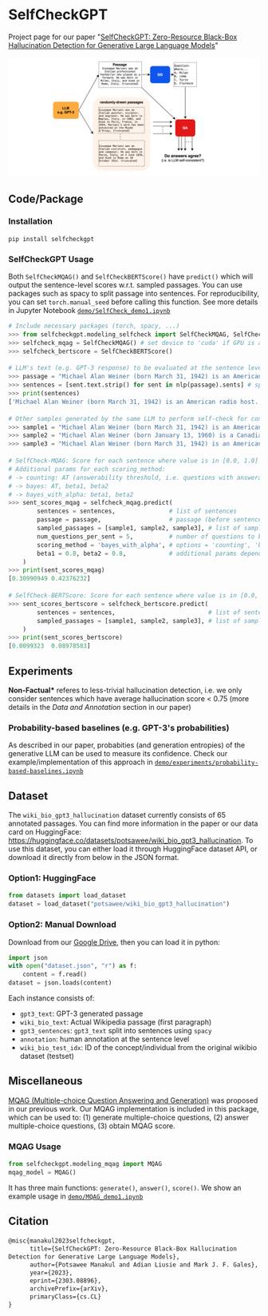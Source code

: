 SelfCheckGPT
=====================================================
Project page for our paper "[SelfCheckGPT: Zero-Resource Black-Box Hallucination Detection for Generative Large Language Models](https://arxiv.org/abs/2303.08896)"

![](demo/diagram.drawio.png)

## Code/Package

### Installation

    pip install selfcheckgpt

### SelfCheckGPT Usage

Both `SelfCheckMQAG()` and `SelfCheckBERTScore()` have `predict()` which will output the sentence-level scores w.r.t. sampled passages. You can use packages such as spacy to split passage into sentences. For reproducibility, you can set `torch.manual_seed` before calling this function. See more details in Jupyter Notebook [```demo/SelfCheck_demo1.ipynb```](demo/SelfCheck_demo1.ipynb)

```python
# Include necessary packages (torch, spacy, ...)
>>> from selfcheckgpt.modeling_selfcheck import SelfCheckMQAG, SelfCheckBERTScore
>>> selfcheck_mqag = SelfCheckMQAG() # set device to 'cuda' if GPU is available
>>> selfcheck_bertscore = SelfCheckBERTScore()

# LLM's text (e.g. GPT-3 response) to be evaluated at the sentence level  & Split it into sentences
>>> passage = "Michael Alan Weiner (born March 31, 1942) is an American radio host. He is the host of The Savage Nation."
>>> sentences = [sent.text.strip() for sent in nlp(passage).sents] # spacy sentence tokenization
>>> print(sentences)
['Michael Alan Weiner (born March 31, 1942) is an American radio host.', 'He is the host of The Savage Nation.']

# Other samples generated by the same LLM to perform self-check for consistency
>>> sample1 = "Michael Alan Weiner (born March 31, 1942) is an American radio host. He is the host of The Savage Country."
>>> sample2 = "Michael Alan Weiner (born January 13, 1960) is a Canadian radio host. He works at The New York Times."
>>> sample3 = "Michael Alan Weiner (born March 31, 1942) is an American radio host. He obtained his PhD from MIT."

# SelfCheck-MQAG: Score for each sentence where value is in [0.0, 1.0] and high value means non-factual
# Additional params for each scoring_method:
# -> counting: AT (answerability threshold, i.e. questions with answerability_score < AT are rejected)
# -> bayes: AT, beta1, beta2
# -> bayes_with_alpha: beta1, beta2
>>> sent_scores_mqag = selfcheck_mqag.predict(
        sentences = sentences,               # list of sentences
        passage = passage,                   # passage (before sentence-split)
        sampled_passages = [sample1, sample2, sample3], # list of sampled passages
        num_questions_per_sent = 5,          # number of questions to be drawn  
        scoring_method = 'bayes_with_alpha', # options = 'counting', 'bayes', 'bayes_with_alpha'
        beta1 = 0.8, beta2 = 0.8,            # additional params depending on scoring_method
    )
>>> print(sent_scores_mqag)
[0.30990949 0.42376232]

# SelfCheck-BERTScore: Score for each sentence where value is in [0.0, 1.0] and high value means non-factual
>>> sent_scores_bertscore = selfcheck_bertscore.predict(
        sentences = sentences,                          # list of sentences
        sampled_passages = [sample1, sample2, sample3], # list of sampled passages
    )
>>> print(sent_scores_bertscore)
[0.0099323  0.08978583]
```

## Experiments

**Non-Factual\*** referes to less-trivial hallucination detection, i.e. we only consider sentences which have average hallucination score < 0.75 (more details in the *Data and Annotation* section in our paper)

### Probability-based baselines (e.g. GPT-3's probabilities)

As described in our paper, probabities (and generation entropies) of the generative LLM can be used to measure its confidence. Check our example/implementation of this approach in [```demo/experiments/probability-based-baselines.ipynb```](demo/experiments/probability-based-baselines.ipynb)


## Dataset
The `wiki_bio_gpt3_hallucination` dataset currently consists of 65 annotated passages. You can find more information in the paper or our data card on HuggingFace: https://huggingface.co/datasets/potsawee/wiki_bio_gpt3_hallucination. To use this dataset, you can either load it through HuggingFace dataset API, or download it directly from below in the JSON format.

### Option1: HuggingFace

```python
from datasets import load_dataset
dataset = load_dataset("potsawee/wiki_bio_gpt3_hallucination")
```

### Option2: Manual Download
Download from our [Google Drive](https://drive.google.com/drive/folders/1-45BC-AZQQtxIuaWSFcT-XQ-nUvq0zZB?usp=sharing), then you can load it in python:

```python
import json
with open("dataset.json", "r") as f:
    content = f.read()
dataset = json.loads(content)
```

Each instance consists of:
- `gpt3_text`: GPT-3 generated passage
- `wiki_bio_text`: Actual Wikipedia passage (first paragraph)
- `gpt3_sentences`: `gpt3_text` split into sentences using `spacy`
- `annotation`: human annotation at the sentence level
-  `wiki_bio_test_idx`: ID of the concept/individual from the original wikibio dataset (testset)

## Miscellaneous
[MQAG (Multiple-choice Question Answering and Generation)](https://arxiv.org/abs/2301.12307) was proposed in our previous work. Our MQAG implementation is included in this package, which can be used to: (1) generate multiple-choice questions, (2) answer multiple-choice questions, (3) obtain MQAG score.

### MQAG Usage

```python
from selfcheckgpt.modeling_mqag import MQAG
mqag_model = MQAG()
```

It has three main functions: `generate()`, `answer()`, `score()`. We show an example usage in [```demo/MQAG_demo1.ipynb```](demo/MQAG_demo1.ipynb)

## Citation

```
@misc{manakul2023selfcheckgpt,
      title={SelfCheckGPT: Zero-Resource Black-Box Hallucination Detection for Generative Large Language Models},
      author={Potsawee Manakul and Adian Liusie and Mark J. F. Gales},
      year={2023},
      eprint={2303.08896},
      archivePrefix={arXiv},
      primaryClass={cs.CL}
}
```
